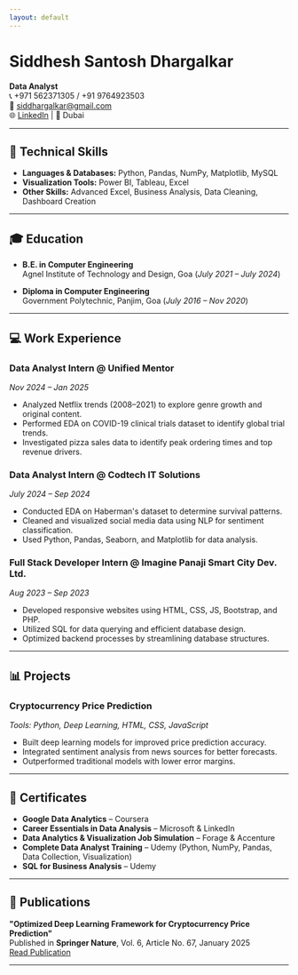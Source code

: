 ```yaml
---
layout: default
---
```


# Siddhesh Santosh Dhargalkar  
**Data Analyst**  
📞 +971 562371305 / +91 9764923503  
📧 siddhargalkar@gmail.com  
🌐 [LinkedIn]([https://www.linkedin.com/in/your-link](https://www.linkedin.com/in/siddhesh-dhargalkar-b7a36515b/)) | 📍 Dubai  

---

## 💼 Technical Skills

- **Languages & Databases:** Python, Pandas, NumPy, Matplotlib, MySQL  
- **Visualization Tools:** Power BI, Tableau, Excel  
- **Other Skills:** Advanced Excel, Business Analysis, Data Cleaning, Dashboard Creation

---

## 🎓 Education

- **B.E. in Computer Engineering**  
  Agnel Institute of Technology and Design, Goa (_July 2021 – July 2024_)

- **Diploma in Computer Engineering**  
  Government Polytechnic, Panjim, Goa (_July 2016 – Nov 2020_)

---

## 💻 Work Experience

### **Data Analyst Intern @ Unified Mentor**  
_Nov 2024 – Jan 2025_  
- Analyzed Netflix trends (2008–2021) to explore genre growth and original content.  
- Performed EDA on COVID-19 clinical trials dataset to identify global trial trends.  
- Investigated pizza sales data to identify peak ordering times and top revenue drivers.

### **Data Analyst Intern @ Codtech IT Solutions**  
_July 2024 – Sep 2024_  
- Conducted EDA on Haberman's dataset to determine survival patterns.  
- Cleaned and visualized social media data using NLP for sentiment classification.  
- Used Python, Pandas, Seaborn, and Matplotlib for data analysis.

### **Full Stack Developer Intern @ Imagine Panaji Smart City Dev. Ltd.**  
_Aug 2023 – Sep 2023_  
- Developed responsive websites using HTML, CSS, JS, Bootstrap, and PHP.  
- Utilized SQL for data querying and efficient database design.  
- Optimized backend processes by streamlining database structures.

---

## 📊 Projects

### **Cryptocurrency Price Prediction**  
_Tools: Python, Deep Learning, HTML, CSS, JavaScript_  
- Built deep learning models for improved price prediction accuracy.  
- Integrated sentiment analysis from news sources for better forecasts.  
- Outperformed traditional models with lower error margins.  

---

## 📜 Certificates

- **Google Data Analytics** – Coursera  
- **Career Essentials in Data Analysis** – Microsoft & LinkedIn  
- **Data Analytics & Visualization Job Simulation** – Forage & Accenture  
- **Complete Data Analyst Training** – Udemy (Python, NumPy, Pandas, Data Collection, Visualization)  
- **SQL for Business Analysis** – Udemy  

---

## 📝 Publications

**"Optimized Deep Learning Framework for Cryptocurrency Price Prediction"**  
Published in **Springer Nature**, Vol. 6, Article No. 67, January 2025  
[Read Publication](https://link.springer.com/article/10.1007/s42979-024-03611-9)

---

